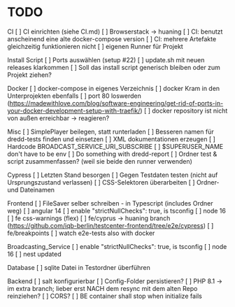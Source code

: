 # TODO
CI
[ ] CI einrichten (siehe CI.md)
[ ] Browserstack -> huaning
[ ] CI: benutzt anscheinend eine alte docker-compose version
[ ] CI: mehrere Artefakte gleichzeitig funktionieren nicht
[ ] eigenen Runner für Projekt

Install Script
[ ] Ports auswählen (setup #22)
[ ] update.sh mit neuen releases klarkommen
[ ] Soll das install script generisch bleiben oder zum Projekt ziehen?


Docker
[ ] docker-compose in eigenes Verzeichnis
[ ] docker Kram in den Unterprojekten ebenfalls
[ ] port 80 loswerden (https://madewithlove.com/blog/software-engineering/get-rid-of-ports-in-your-docker-development-setup-with-traefik/)
[ ] docker repository ist nicht von außen erreichbar -> reagieren?


Misc
[ ] SimplePlayer beilegen, statt runterladen
[ ] Besseren namen für dredd-tests finden und einsetzen
[ ] XML dokumentationen erzeugen
[ ] Hardcode BROADCAST_SERVICE_URI_SUBSCRIBE
[ ] $SUPERUSER_NAME don't have to be env
[ ] Do something with dredd-report
[ ] Ordner test & script zusammenfassen? (weil sie beide den runner verwenden)


Cypress
[ ] Letzten Stand besorgen
[ ] Gegen Testdaten testen (nicht auf Ursprungszustand verlassen)
[ ] CSS-Selektoren überarbeiten
[ ] Ordner- und Dateinamen


Frontend
[ ] FileSaver selber schreiben - in Typescript (includes Ordner weg)
[ ] angular 14
[ ] enable "strictNullChecks": true, is tsconfig
[ ] node 16
[ ] fe css-warnings (flex)
[ ] fe/cyprus -> huaning branch (https://github.com/iqb-berlin/testcenter-frontend/tree/e2e/cypress)
[ ] fe/breakpoints
[ ] watch e2e-tests also with docker


Broadcasting_Service
[ ] enable "strictNullChecks": true, is tsconfig
[ ] node 16
[ ] nest updated


Database
[ ] sqlite Datei in Testordner überführen


Backend
[ ] salt konfigurierbar
[ ] Config-Folder persistieren?
[ ] PHP 8.1 -> im extra branch; lieber erst NACH dem resync mit dem alten Repo reinziehen?
[ ] CORS?
[ ] BE container shall stop when initialize fails